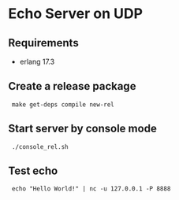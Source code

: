 # Echo Server on UDP
## Requirements
* erlang 17.3

## Create a release package 
```
 make get-deps compile new-rel
```

## Start server by console mode
```
 ./console_rel.sh
```

## Test echo
```
 echo "Hello World!" | nc -u 127.0.0.1 -P 8888
```
